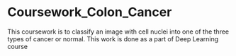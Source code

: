 # Coursework_Colon_Cancer
This coursework is to classify an image with cell nuclei into one of the three types of cancer or normal. This work is done as a part of Deep Learning course
